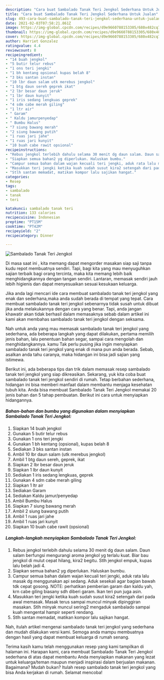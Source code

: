 ```yaml
---
description: "Cara buat Sambalado Tanak Teri Jengkol Sederhana Untuk Jualan"
title: "Cara buat Sambalado Tanak Teri Jengkol Sederhana Untuk Jualan"
slug: 493-cara-buat-sambalado-tanak-teri-jengkol-sederhana-untuk-jualan
date: 2021-02-03T07:58:21.861Z
image: https://img-global.cpcdn.com/recipes/d9e9660788153305/680x482cq70/sambalado-tanak-teri-jengkol-foto-resep-utama.jpg
thumbnail: https://img-global.cpcdn.com/recipes/d9e9660788153305/680x482cq70/sambalado-tanak-teri-jengkol-foto-resep-utama.jpg
cover: https://img-global.cpcdn.com/recipes/d9e9660788153305/680x482cq70/sambalado-tanak-teri-jengkol-foto-resep-utama.jpg
author: Harriet Gonzalez
ratingvalue: 4.4
reviewcount: 8
recipeingredient:
- "14 buah jengkol"
- "5 butir telur rebus"
- "1 ons teri jengki"
- "1 bh kentang opsional kupas belah 8"
- "3 bks santan instan"
- "10 lbr daun salam utk merebus jengkol"
- "1 btg daun sereh geprek ikat"
- "2 lbr besar daun jeruk"
- "1 lbr daun kunyit"
- "1 iris sedang lengkuas geprek"
- "4 sdm cabe merah giling"
- "1 ltr air"
- " Garam"
- " Kaldu jamurpenyedap"
- " Bumbu Halus"
- "7 siung bawang merah"
- "2 siung bawang putih"
- "1 ruas jari jahe"
- "1 ruas jari kunyit"
- "10 buah cabe rawit opsional"
recipeinstructions:
- "Rebus jengkol terlebih dahulu selama 30 menit dg daun salam. Daun salam berfungsi mengurangi aroma jengkol yg terlalu kuat. Biar bau jengkol di mulut cepat hilang, kira2 begitu. Stlh jengkol empuk, kupas lalu belah jadi 4."
- "Siapkan semua bahan2 yg diperlukan. Haluskan bumbu."
- "Campur semua bahan dalam wajan kecuali teri jengki, aduk rata lalu masak dg menggunakan api sedang. Aduk sesekali agar bagian bawah tdk cepat gosong. NOTE: perhatikan pemberian garam dan kaldu yah, krn cabe giling biasany sdh diberi garam. Ikan teri pun juga asin."
- "Masukkan teri jengki ketika kuah sudah susut kira2 setengah dari pada awal memasak. Masak terus sampai muncul minyak dipinggiran masakan. Stlh minyak muncul sering2 mengaduk sambalado sampai kuah mengental hampir seperti rendang."
- "Stlh santan memadat, matikan kompor lalu sajikan hangat."
categories:
- Resep
tags:
- sambalado
- tanak
- teri

katakunci: sambalado tanak teri 
nutrition: 133 calories
recipecuisine: Indonesian
preptime: "PT15M"
cooktime: "PT42M"
recipeyield: "2"
recipecategory: Dinner

---
```



![Sambalado Tanak Teri Jengkol](https://img-global.cpcdn.com/recipes/d9e9660788153305/680x482cq70/sambalado-tanak-teri-jengkol-foto-resep-utama.jpg)

Di masa  saat ini , kita memang dapat mengorder masakan siap saji tanpa kudu repot membuatnya sendiri. Tapi, bagi kita yang mau menyuguhkan sajian terbaik bagi orang tercinta, maka kita memang lebih baik menghidangkannya dengan tangan sendiri. Lantaran, memasak sendiri jauh lebih higienis dan dapat menyesuaikan sesuai kesukaan keluarga.

Jika anda lagi mencari ide cara membuat sambalado tanak teri jengkol yang enak dan sederhana,maka anda sudah berada di tempat yang tepat. Cara membuat sambalado tanak teri jengkol  sebenarnya tidak susah untuk dibuat jika anda melakukannya dengan cara yang benar. Tapi, anda jangan khawatir akan tidak berhasil dalam memasaknya 
sebab dalam artikel ini kami akan membahas sambalado tanak teri jengkol dengan seksama.  



Nah untuk anda yang mau memasak sambalado tanak teri jengkol yang sederhana, ada beberapa langkah yang dapat dilakukan, pertama memilih jenis bahan, lalu penentuan bahan segar, sampai cara mengolah dan menghidangkannya. kamu Tak perlu pusing jika ingin menyiapkan sambalado tanak teri jengkol yang enak di mana pun anda berada. Sebab, asalkan anda  tahu caranya, maka hidangan ini bisa jadi sajian yang istimewa.

Berikut ini, ada beberapa tips dan trik dalam memasak resep sambalado tanak teri jengkol yang siap dikreasikan. Sekarang, yuk kita coba buat sambalado tanak teri jengkol sendiri di rumah. Tetap berbahan sederhana, hidangan ini bisa memberi manfaat dalam membantu menjaga kesehatan tubuh kita. Anda bisa membuat Sambalado Tanak Teri Jengkol memakai 20 jenis bahan dan 5 tahap pembuatan. Berikut ini cara untuk menyiapkan hidangannya.

<!--inarticleads1-->

##### Bahan-bahan dan bumbu yang digunakan dalam menyiapkan Sambalado Tanak Teri Jengkol:

1. Siapkan 14 buah jengkol
1. Gunakan 5 butir telur rebus
1. Gunakan 1 ons teri jengki
1. Gunakan 1 bh kentang (opsional), kupas belah 8
1. Sediakan 3 bks santan instan
1. Ambil 10 lbr daun salam (utk merebus jengkol)
1. Ambil 1 btg daun sereh, geprek, ikat
1. Siapkan 2 lbr besar daun jeruk
1. Siapkan 1 lbr daun kunyit
1. Sediakan 1 iris sedang lengkuas, geprek
1. Gunakan 4 sdm cabe merah giling
1. Siapkan 1 ltr air
1. Sediakan  Garam
1. Sediakan  Kaldu jamur/penyedap
1. Ambil  Bumbu Halus
1. Siapkan 7 siung bawang merah
1. Ambil 2 siung bawang putih
1. Ambil 1 ruas jari jahe
1. Ambil 1 ruas jari kunyit
1. Siapkan 10 buah cabe rawit (opsional)




<!--inarticleads2-->

##### Langkah-langkah menyiapkan Sambalado Tanak Teri Jengkol:

1. Rebus jengkol terlebih dahulu selama 30 menit dg daun salam. Daun salam berfungsi mengurangi aroma jengkol yg terlalu kuat. Biar bau jengkol di mulut cepat hilang, kira2 begitu. Stlh jengkol empuk, kupas lalu belah jadi 4.
1. Siapkan semua bahan2 yg diperlukan. Haluskan bumbu.
1. Campur semua bahan dalam wajan kecuali teri jengki, aduk rata lalu masak dg menggunakan api sedang. Aduk sesekali agar bagian bawah tdk cepat gosong. NOTE: perhatikan pemberian garam dan kaldu yah, krn cabe giling biasany sdh diberi garam. Ikan teri pun juga asin.
1. Masukkan teri jengki ketika kuah sudah susut kira2 setengah dari pada awal memasak. Masak terus sampai muncul minyak dipinggiran masakan. Stlh minyak muncul sering2 mengaduk sambalado sampai kuah mengental hampir seperti rendang.
1. Stlh santan memadat, matikan kompor lalu sajikan hangat.




Nah, itulah artikel mengenai  sambalado tanak teri jengkol  yang sederhana dan mudah dilakukan versi kami. Semoga anda mampu membuatnya dengan hasil yang dapat membuat keluarga di rumah senang. 

Terima kasih kamu telah menggunakan resep yang kami tampilkan di halaman ini. Harapan kami, cara membuat  Sambalado Tanak Teri Jengkol sederhana di atas dapat membantu Anda menyiapkan makanan yang lezat untuk keluarga/teman maupun menjadi inspirasi dalam berjualan makanan. Bagaimana? Mudah bukan? Itulah resep sambalado tanak teri jengkol yang bisa Anda kerjakan di rumah. Selamat mencoba!


